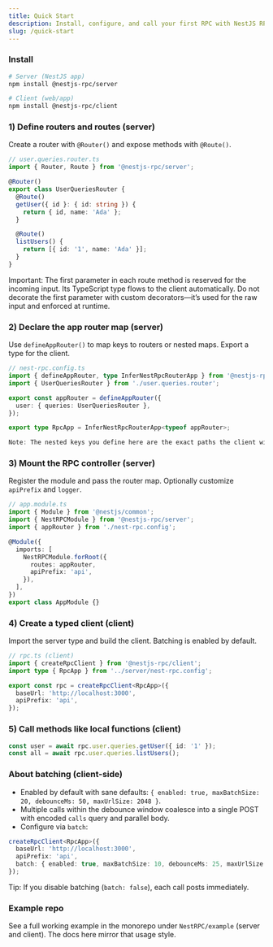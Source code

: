 ```yaml
---
title: Quick Start
description: Install, configure, and call your first RPC with NestJS RPC
slug: /quick-start
---
```


### Install

```bash
# Server (NestJS app)
npm install @nestjs-rpc/server

# Client (web/app)
npm install @nestjs-rpc/client
```

### 1) Define routers and routes (server)

Create a router with `@Router()` and expose methods with `@Route()`.

```ts
// user.queries.router.ts
import { Router, Route } from '@nestjs-rpc/server';

@Router()
export class UserQueriesRouter {
  @Route()
  getUser({ id }: { id: string }) {
    return { id, name: 'Ada' };
  }

  @Route()
  listUsers() {
    return [{ id: '1', name: 'Ada' }];
  }
}
```

Important: The first parameter in each route method is reserved for the incoming input. Its TypeScript type flows to the client automatically. Do not decorate the first parameter with custom decorators—it’s used for the raw input and enforced at runtime.

### 2) Declare the app router map (server)

Use `defineAppRouter()` to map keys to routers or nested maps. Export a type for the client.

```ts
// nest-rpc.config.ts
import { defineAppRouter, type InferNestRpcRouterApp } from '@nestjs-rpc/server';
import { UserQueriesRouter } from './user.queries.router';

export const appRouter = defineAppRouter({
  user: { queries: UserQueriesRouter },
});

export type RpcApp = InferNestRpcRouterApp<typeof appRouter>;

Note: The nested keys you define here are the exact paths the client will use. For the example above, method access becomes: `rpc.user.queries.getUser(...)`.
```

### 3) Mount the RPC controller (server)

Register the module and pass the router map. Optionally customize `apiPrefix` and `logger`.

```ts
// app.module.ts
import { Module } from '@nestjs/common';
import { NestRPCModule } from '@nestjs-rpc/server';
import { appRouter } from './nest-rpc.config';

@Module({
  imports: [
    NestRPCModule.forRoot({
      routes: appRouter,
      apiPrefix: 'api',
    }),
  ],
})
export class AppModule {}
```

### 4) Create a typed client (client)

Import the server type and build the client. Batching is enabled by default.

```ts
// rpc.ts (client)
import { createRpcClient } from '@nestjs-rpc/client';
import type { RpcApp } from '../server/nest-rpc.config';

export const rpc = createRpcClient<RpcApp>({
  baseUrl: 'http://localhost:3000',
  apiPrefix: 'api',
});
```

### 5) Call methods like local functions (client)

```ts
const user = await rpc.user.queries.getUser({ id: '1' });
const all = await rpc.user.queries.listUsers();
```

### About batching (client-side)

- Enabled by default with sane defaults: `{ enabled: true, maxBatchSize: 20, debounceMs: 50, maxUrlSize: 2048 }`.
- Multiple calls within the debounce window coalesce into a single POST with encoded `calls` query and parallel body.
- Configure via `batch`:

```ts
createRpcClient<RpcApp>({
  baseUrl: 'http://localhost:3000',
  apiPrefix: 'api',
  batch: { enabled: true, maxBatchSize: 10, debounceMs: 25, maxUrlSize: 4096 },
});
```

Tip: If you disable batching (`batch: false`), each call posts immediately.

### Example repo

See a full working example in the monorepo under `NestRPC/example` (server and client). The docs here mirror that usage style.


